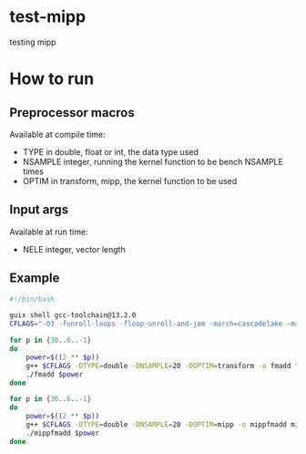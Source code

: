 # test-mipp
testing mipp

# How to run
## Preprocessor macros
Available at compile time:
- TYPE in double, float or int, the data type used
- NSAMPLE integer, running the kernel function to be bench NSAMPLE times
- OPTIM in transform, mipp, the kernel function to be used
## Input args
Available at run time:
- NELE integer, vector length
## Example
```bash
#!/bin/bash

guix shell gcc-toolchain@13.2.0
CFLAGS="-O3 -funroll-loops -floop-unroll-and-jam -march=cascadelake -mavx512f -mavx512dq -mavx512ifma"

for p in {30..6..-1}
do 
    power=$((2 ** $p))
    g++ $CFLAGS -DTYPE=double -DNSAMPLE=20 -DOPTIM=transform -o fmadd fmadd.cpp
    ./fmadd $power
done

for p in {30..6..-1}
do 
    power=$((2 ** $p))
    g++ $CFLAGS -DTYPE=double -DNSAMPLE=20 -DOPTIM=mipp -o mippfmadd mipp_fmadd.cpp
    ./mippfmadd $power
done
```

